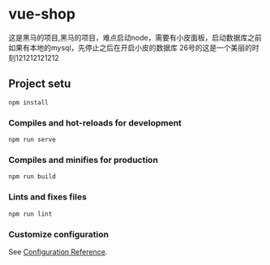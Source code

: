# vue-shop
这是黑马的项目,黑马的项目，难点启动node，需要有小皮面板，启动数据库之前如果有本地的mysql，先停止之后在开启小皮的数据库
26号的这是一个美丽的时刻121212121212
## Project setu
```
npm install
```

### Compiles and hot-reloads for development
```
npm run serve
```

### Compiles and minifies for production
```
npm run build
```

### Lints and fixes files
```
npm run lint
```

### Customize configuration
See [Configuration Reference](https://cli.vuejs.org/config/).

